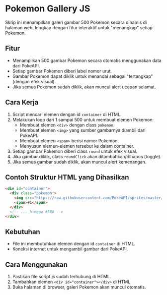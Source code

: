 # Pokemon Gallery JS

Skrip ini menampilkan galeri gambar 500 Pokemon secara dinamis di halaman web, lengkap dengan fitur interaktif untuk "menangkap" setiap Pokemon.

## Fitur

- Menampilkan 500 gambar Pokemon secara otomatis menggunakan data dari PokeAPI.
- Setiap gambar Pokemon diberi label nomor urut.
- Gambar Pokemon dapat diklik untuk menandai sebagai "tertangkap" (dengan efek visual).
- Jika semua Pokemon sudah diklik, akan muncul alert ucapan selamat.

## Cara Kerja

1. Script mencari elemen dengan id `container` di HTML.
2. Melakukan loop dari 1 sampai 500 untuk membuat elemen Pokemon:
   - Membuat elemen `<div>` dengan class `pokemon`.
   - Membuat elemen `<img>` yang sumber gambarnya diambil dari PokeAPI.
   - Membuat elemen `<span>` berisi nomor Pokemon.
   - Menyusun elemen-elemen tersebut ke dalam container.
3. Setiap gambar Pokemon diberi class `round` untuk efek visual.
4. Jika gambar diklik, class `roundClick` akan ditambahkan/dihapus (toggle).
5. Jika semua gambar sudah diklik, akan muncul alert kemenangan.

## Contoh Struktur HTML yang Dihasilkan

```html
<div id="container">
  <div class="pokemon">
    <img src="https://raw.githubusercontent.com/PokeAPI/sprites/master/sprites/pokemon/1.png" class="round" />
    <span>#1</span>
  </div>
  <!-- ... hingga #500 -->
</div>
```

## Kebutuhan

- File ini membutuhkan elemen dengan id `container` di HTML.
- Koneksi internet untuk mengambil gambar dari PokeAPI.

## Cara Menggunakan

1. Pastikan file script.js sudah terhubung di HTML.
2. Tambahkan elemen `<div id="container"></div>` di HTML.
3. Buka halaman di browser, galeri Pokemon akan muncul otomatis.
